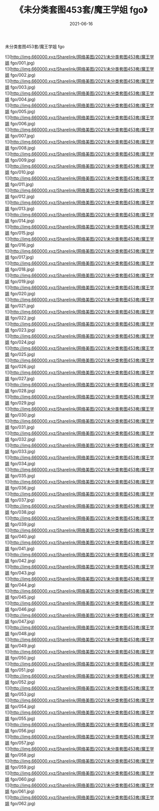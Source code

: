 ﻿---
layout: post
title:  《未分类套图453套/魔王学姐 fgo》
date:   2021-06-16
img: http://img.660000.xyz/Sharelink/网络美图/2021/未分类套图453套/魔王学姐 fgo/000.jpg
categories: [美女, 清纯, 唯美]
---

未分类套图453套/魔王学姐 fgo

 ![](http://img.660000.xyz/Sharelink/网络美图/2021/未分类套图453套/魔王学姐 fgo/001.jpg) <br>![](http://img.660000.xyz/Sharelink/网络美图/2021/未分类套图453套/魔王学姐 fgo/002.jpg) <br>![](http://img.660000.xyz/Sharelink/网络美图/2021/未分类套图453套/魔王学姐 fgo/003.jpg) <br>![](http://img.660000.xyz/Sharelink/网络美图/2021/未分类套图453套/魔王学姐 fgo/004.jpg) <br>![](http://img.660000.xyz/Sharelink/网络美图/2021/未分类套图453套/魔王学姐 fgo/005.jpg) <br>![](http://img.660000.xyz/Sharelink/网络美图/2021/未分类套图453套/魔王学姐 fgo/006.jpg) <br>![](http://img.660000.xyz/Sharelink/网络美图/2021/未分类套图453套/魔王学姐 fgo/007.jpg) <br>![](http://img.660000.xyz/Sharelink/网络美图/2021/未分类套图453套/魔王学姐 fgo/008.jpg) <br>![](http://img.660000.xyz/Sharelink/网络美图/2021/未分类套图453套/魔王学姐 fgo/009.jpg) <br>![](http://img.660000.xyz/Sharelink/网络美图/2021/未分类套图453套/魔王学姐 fgo/010.jpg) <br>![](http://img.660000.xyz/Sharelink/网络美图/2021/未分类套图453套/魔王学姐 fgo/011.jpg) <br>![](http://img.660000.xyz/Sharelink/网络美图/2021/未分类套图453套/魔王学姐 fgo/012.jpg) <br>![](http://img.660000.xyz/Sharelink/网络美图/2021/未分类套图453套/魔王学姐 fgo/013.jpg) <br>![](http://img.660000.xyz/Sharelink/网络美图/2021/未分类套图453套/魔王学姐 fgo/014.jpg) <br>![](http://img.660000.xyz/Sharelink/网络美图/2021/未分类套图453套/魔王学姐 fgo/015.jpg) <br>![](http://img.660000.xyz/Sharelink/网络美图/2021/未分类套图453套/魔王学姐 fgo/016.jpg) <br>![](http://img.660000.xyz/Sharelink/网络美图/2021/未分类套图453套/魔王学姐 fgo/017.jpg) <br>![](http://img.660000.xyz/Sharelink/网络美图/2021/未分类套图453套/魔王学姐 fgo/018.jpg) <br>![](http://img.660000.xyz/Sharelink/网络美图/2021/未分类套图453套/魔王学姐 fgo/019.jpg) <br>![](http://img.660000.xyz/Sharelink/网络美图/2021/未分类套图453套/魔王学姐 fgo/020.jpg) <br>![](http://img.660000.xyz/Sharelink/网络美图/2021/未分类套图453套/魔王学姐 fgo/021.jpg) <br>![](http://img.660000.xyz/Sharelink/网络美图/2021/未分类套图453套/魔王学姐 fgo/022.jpg) <br>![](http://img.660000.xyz/Sharelink/网络美图/2021/未分类套图453套/魔王学姐 fgo/023.jpg) <br>![](http://img.660000.xyz/Sharelink/网络美图/2021/未分类套图453套/魔王学姐 fgo/024.jpg) <br>![](http://img.660000.xyz/Sharelink/网络美图/2021/未分类套图453套/魔王学姐 fgo/025.jpg) <br>![](http://img.660000.xyz/Sharelink/网络美图/2021/未分类套图453套/魔王学姐 fgo/026.jpg) <br>![](http://img.660000.xyz/Sharelink/网络美图/2021/未分类套图453套/魔王学姐 fgo/027.jpg) <br>![](http://img.660000.xyz/Sharelink/网络美图/2021/未分类套图453套/魔王学姐 fgo/028.jpg) <br>![](http://img.660000.xyz/Sharelink/网络美图/2021/未分类套图453套/魔王学姐 fgo/029.jpg) <br>![](http://img.660000.xyz/Sharelink/网络美图/2021/未分类套图453套/魔王学姐 fgo/030.jpg) <br>![](http://img.660000.xyz/Sharelink/网络美图/2021/未分类套图453套/魔王学姐 fgo/031.jpg) <br>![](http://img.660000.xyz/Sharelink/网络美图/2021/未分类套图453套/魔王学姐 fgo/032.jpg) <br>![](http://img.660000.xyz/Sharelink/网络美图/2021/未分类套图453套/魔王学姐 fgo/033.jpg) <br>![](http://img.660000.xyz/Sharelink/网络美图/2021/未分类套图453套/魔王学姐 fgo/034.jpg) <br>![](http://img.660000.xyz/Sharelink/网络美图/2021/未分类套图453套/魔王学姐 fgo/035.jpg) <br>![](http://img.660000.xyz/Sharelink/网络美图/2021/未分类套图453套/魔王学姐 fgo/036.jpg) <br>![](http://img.660000.xyz/Sharelink/网络美图/2021/未分类套图453套/魔王学姐 fgo/037.jpg) <br>![](http://img.660000.xyz/Sharelink/网络美图/2021/未分类套图453套/魔王学姐 fgo/038.jpg) <br>![](http://img.660000.xyz/Sharelink/网络美图/2021/未分类套图453套/魔王学姐 fgo/039.jpg) <br>![](http://img.660000.xyz/Sharelink/网络美图/2021/未分类套图453套/魔王学姐 fgo/040.jpg) <br>![](http://img.660000.xyz/Sharelink/网络美图/2021/未分类套图453套/魔王学姐 fgo/041.jpg) <br>![](http://img.660000.xyz/Sharelink/网络美图/2021/未分类套图453套/魔王学姐 fgo/042.jpg) <br>![](http://img.660000.xyz/Sharelink/网络美图/2021/未分类套图453套/魔王学姐 fgo/043.jpg) <br>![](http://img.660000.xyz/Sharelink/网络美图/2021/未分类套图453套/魔王学姐 fgo/044.jpg) <br>![](http://img.660000.xyz/Sharelink/网络美图/2021/未分类套图453套/魔王学姐 fgo/045.jpg) <br>![](http://img.660000.xyz/Sharelink/网络美图/2021/未分类套图453套/魔王学姐 fgo/046.jpg) <br>![](http://img.660000.xyz/Sharelink/网络美图/2021/未分类套图453套/魔王学姐 fgo/047.jpg) <br>![](http://img.660000.xyz/Sharelink/网络美图/2021/未分类套图453套/魔王学姐 fgo/048.jpg) <br>![](http://img.660000.xyz/Sharelink/网络美图/2021/未分类套图453套/魔王学姐 fgo/049.jpg) <br>![](http://img.660000.xyz/Sharelink/网络美图/2021/未分类套图453套/魔王学姐 fgo/050.jpg) <br>![](http://img.660000.xyz/Sharelink/网络美图/2021/未分类套图453套/魔王学姐 fgo/051.jpg) <br>![](http://img.660000.xyz/Sharelink/网络美图/2021/未分类套图453套/魔王学姐 fgo/052.jpg) <br>![](http://img.660000.xyz/Sharelink/网络美图/2021/未分类套图453套/魔王学姐 fgo/053.jpg) <br>![](http://img.660000.xyz/Sharelink/网络美图/2021/未分类套图453套/魔王学姐 fgo/054.jpg) <br>![](http://img.660000.xyz/Sharelink/网络美图/2021/未分类套图453套/魔王学姐 fgo/055.jpg) <br>![](http://img.660000.xyz/Sharelink/网络美图/2021/未分类套图453套/魔王学姐 fgo/056.jpg) <br>![](http://img.660000.xyz/Sharelink/网络美图/2021/未分类套图453套/魔王学姐 fgo/057.jpg) <br>![](http://img.660000.xyz/Sharelink/网络美图/2021/未分类套图453套/魔王学姐 fgo/058.jpg) <br>![](http://img.660000.xyz/Sharelink/网络美图/2021/未分类套图453套/魔王学姐 fgo/059.jpg) <br>![](http://img.660000.xyz/Sharelink/网络美图/2021/未分类套图453套/魔王学姐 fgo/060.jpg) <br>![](http://img.660000.xyz/Sharelink/网络美图/2021/未分类套图453套/魔王学姐 fgo/061.jpg) <br>![](http://img.660000.xyz/Sharelink/网络美图/2021/未分类套图453套/魔王学姐 fgo/062.jpg) <br>